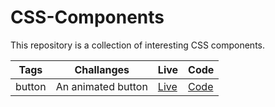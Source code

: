 # CSS-Components

This repository is a collection of interesting CSS components.



| Tags  | Challanges | Live|  Code|
| --- | -- |  -- | --  |
| button|  An animated button | [Live](https://codepen.io/simpleluke/pen/ExbxwRm) | [Code](https://codepen.io/simpleluke/pen/ExbxwRm) |


